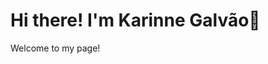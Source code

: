 # Hi there! I'm Karinne Galvão👋
Welcome to my page!

<!---
kgalvao/kgalvao is a ✨ special ✨ repository because its `README.md` (this file) appears on your GitHub profile.
You can click the Preview link to take a look at your changes.
--->
